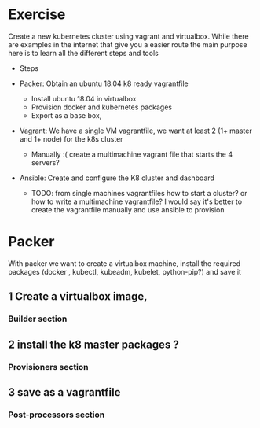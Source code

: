 # Exercise
Create a new kubernetes cluster using vagrant and virtualbox. While there are examples in the internet that give you a easier route the main purpose here is to learn all the different steps and tools

* Steps
 * Packer: Obtain an ubuntu 18.04 k8 ready vagrantfile
   * Install ubuntu 18.04 in virtualbox
   * Provision docker and kubernetes packages
   * Export as a base box,

 * Vagrant: We have a single VM vagrantfile, we want at least 2 (1+ master and 1+ node) for the k8s cluster
   * Manually :( create a multimachine vagrant file that starts the 4 servers?   
 * Ansible: Create and configure the K8 cluster and dashboard
   * TODO: from single machines vagrantfiles how to start a cluster? or how to write a multimachine vagrantfile? I would say it's better to create the vagrantfile manually and use ansible to provision

# Packer
With packer we want to create a virtualbox machine, install the required packages (docker , kubectl, kubeadm, kubelet, python-pip?) and save it
## 1 Create a virtualbox image,
### Builder section

## 2 install the k8 master packages ?
### Provisioners section

## 3 save as a vagrantfile
### Post-processors section
